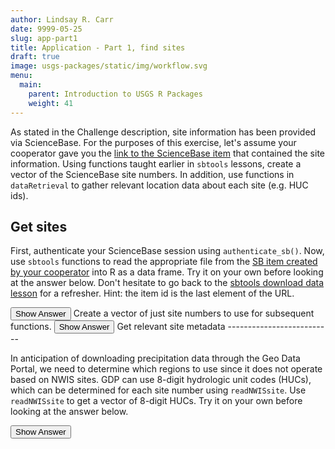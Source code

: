 ```yaml
---
author: Lindsay R. Carr
date: 9999-05-25
slug: app-part1
title: Application - Part 1, find sites
draft: true 
image: usgs-packages/static/img/workflow.svg
menu:
  main:
    parent: Introduction to USGS R Packages
    weight: 41
---
```

As stated in the Challenge description, site information has been provided via ScienceBase. For the purposes of this exercise, let's assume your cooperator gave you the [link to the ScienceBase item](https://www.sciencebase.gov/catalog/item/59848b35e4b0e2f5d46717d1) that contained the site information. Using functions taught earlier in `sbtools` lessons, create a vector of the ScienceBase site numbers. In addition, use functions in `dataRetrieval` to gather relevant location data about each site (e.g. HUC ids).

Get sites
---------

First, authenticate your ScienceBase session using `authenticate_sb()`. Now, use `sbtools` functions to read the appropriate file from the [SB item created by your cooperator](https://www.sciencebase.gov/catalog/item/59848b35e4b0e2f5d46717d1) into R as a data frame. Try it on your own before looking at the answer below. Don't hesitate to go back to the [sbtools download data lesson](/usgs-packages/sbtools-get) for a refresher. Hint: the item id is the last element of the URL.

<button class="ToggleButton" onclick="toggle_visibility('get-sb-sites')">
Show Answer
</button>
              <div id="get-sb-sites" style="display:none">

``` r
library(sbtools)

# identify site id and query for files
sb_site_id <- "59848b35e4b0e2f5d46717d1"
avail_files <- item_list_files(sb_site_id)

# look at what files are available and choose which you want
avail_files
```

    ##            fname size
    ## 1 usgs_sites.tsv  176
    ##                                                                                                                                       url
    ## 1 https://www.sciencebase.gov/catalog/file/get/59848b35e4b0e2f5d46717d1?f=__disk__cd%2Fb2%2F60%2Fcdb260a105e1eccca222642f18b891e35e62eada

``` r
# use appropriate reader to get file into R
sb_sites_df <- read.table(avail_files$url[1], sep="\t", header=TRUE,
                          colClasses = "character", stringsAsFactors = FALSE)
head(sb_sites_df)
```

    ##   site_number                         station_name
    ## 1    04067500 MENOMINEE RIVER NEAR MC ALLISTER, WI
    ## 2    04085427     MANITOWOC RIVER AT MANITOWOC, WI
    ## 3    04208000    Cuyahoga River at Independence OH

</div>
Create a vector of just site numbers to use for subsequent functions.

<button class="ToggleButton" onclick="toggle_visibility('create-site-vec')">
Show Answer
</button>
              <div id="create-site-vec" style="display:none">

``` r
sites <- sb_sites_df$site_number
sites
```

    ## [1] "04067500" "04085427" "04208000"

</div>
Get relevant site metadata
--------------------------

In anticipation of downloading precipitation data through the Geo Data Portal, we need to determine which regions to use since it does not operate based on NWIS sites. GDP can use 8-digit hydrologic unit codes (HUCs), which can be determined for each site number using `readNWISsite`. Use `readNWISsite` to get a vector of 8-digit HUCs. Try it on your own before looking at the answer below.

<button class="ToggleButton" onclick="toggle_visibility('get_hucs')">
Show Answer
</button>
              <div id="get_hucs" style="display:none">

``` r
library(dataRetrieval)
sb_sites_info <- readNWISsite(sites)

# look at column names to find where the HUC codes live
names(sb_sites_info)
```

    ##  [1] "agency_cd"             "site_no"              
    ##  [3] "station_nm"            "site_tp_cd"           
    ##  [5] "lat_va"                "long_va"              
    ##  [7] "dec_lat_va"            "dec_long_va"          
    ##  [9] "coord_meth_cd"         "coord_acy_cd"         
    ## [11] "coord_datum_cd"        "dec_coord_datum_cd"   
    ## [13] "district_cd"           "state_cd"             
    ## [15] "county_cd"             "country_cd"           
    ## [17] "land_net_ds"           "map_nm"               
    ## [19] "map_scale_fc"          "alt_va"               
    ## [21] "alt_meth_cd"           "alt_acy_va"           
    ## [23] "alt_datum_cd"          "huc_cd"               
    ## [25] "basin_cd"              "topo_cd"              
    ## [27] "instruments_cd"        "construction_dt"      
    ## [29] "inventory_dt"          "drain_area_va"        
    ## [31] "contrib_drain_area_va" "tz_cd"                
    ## [33] "local_time_fg"         "reliability_cd"       
    ## [35] "gw_file_cd"            "nat_aqfr_cd"          
    ## [37] "aqfr_cd"               "aqfr_type_cd"         
    ## [39] "well_depth_va"         "hole_depth_va"        
    ## [41] "depth_src_cd"          "project_no"

``` r
huc8s <- sb_sites_info$huc_cd
huc8s
```

    ## [1] "04030108" "04030101" "04110002"

</div>
